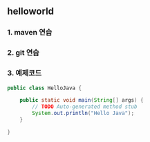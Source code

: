## helloworld

### 1. maven 연습
### 2. git 연습
### 3. 예제코드

```java
public class HelloJava {

	public static void main(String[] args) {
		// TODO Auto-generated method stub
		System.out.println("Hello Java");
	}

}
```